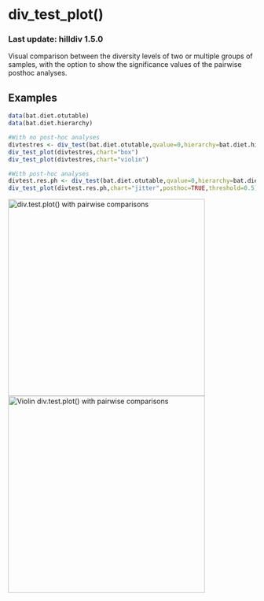 # div_test_plot()
### Last update: hilldiv 1.5.0
Visual comparison between the diversity levels of two or multiple groups of samples, with the option to show the significance values of the pairwise posthoc analyses.

## Examples
````R
data(bat.diet.otutable)
data(bat.diet.hierarchy)

#With no post-hoc analyses
divtestres <- div_test(bat.diet.otutable,qvalue=0,hierarchy=bat.diet.hierarchy)
div_test_plot(divtestres,chart="box")
div_test_plot(divtestres,chart="violin")

#With post-hoc analyses
divtest.res.ph <- div_test(bat.diet.otutable,qvalue=0,hierarchy=bat.diet.hierarchy,posthoc=TRUE)
div_test_plot(divtest.res.ph,chart="jitter",posthoc=TRUE,threshold=0.5)
````
<img align=left src="https://github.com/anttonalberdi/DiverHill/blob/master/figures/div.test.plot.png" width="400" title="div.test.plot() with pairwise comparisons">
<img src="https://github.com/anttonalberdi/DiverHill/blob/master/figures/div.test.plot.violin.png" width="400" title="Violin div.test.plot() with pairwise comparisons">
